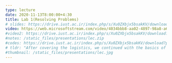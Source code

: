 ```yaml
---
type: lecture
date: 2020-11-13T8:00:00+4:30
title: Lab 1(Resolving Problems)
# slides: https://drive.iust.ac.ir/index.php/s/Xu0ZXbjx5bsakKV/download?path=%2FSlides&files=S6.pdf
video: https://web.microsoftstream.com/video/4034bbb8-aa02-4897-98a8-a6c5b7c07ac5
#video2: https://drive.iust.ac.ir/index.php/s/Xu0ZXbjx5bsakKV/download?path=%2FVideos&files=lab2b.mp4
#notes: /static_files/presentations/lec.zip
#codes: https://drive.iust.ac.ir/index.php/s/Xu0ZXbjx5bsakKV/download?path=%2FCode&files=S6.zip
# tldr: "After covering the logistics, we continued with the basics of the Python programming language. We spent time on functions, debugging, return values, if statements and while loops. Students wrote code to print all numbers under 100 that are dividable by 3 and 5. We finished the class with an exercise to write a program to check whether a number is prime or not."
#thumbnail: /static_files/presentations/lec.jpg
---
```

